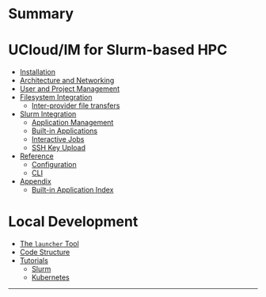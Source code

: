 # Summary

<!--

[Welcome](./introduction.md)

---

--->

<!--
# UCloud Overview

- [Introduction](./overview/introduction.md)
- [Project and Resource Management](./overview/apm.md)
- [Orchestration](./overview/orchestration.md)
- [Glossary](./overview/glossary.md)

# Becoming a Provider

- [Getting Started](./provider/getting-started.md)
- [Sandbox Access](./provider/sandbox.md)
- [Production Access](./provider/production.md)
-->

# UCloud/IM for Slurm-based HPC

- [Installation](./slurm/installation.md)
- [Architecture and Networking](./slurm/architecture.md)
- [User and Project Management](./slurm/id-management.md)
- [Filesystem Integration](./slurm/file-management.md)
  - [Inter-provider file transfers](./slurm/file-transfers.md)
- [Slurm Integration](./slurm/slurm.md)
  - [Application Management](./slurm/app-management.md)
  - [Built-in Applications](./slurm/built-in-apps.md)
  - [Interactive Jobs](./slurm/interactive-jobs.md)
  - [SSH Key Upload](./slurm/ssh-keys.md)
- [Reference](./slurm/reference.md)
    - [Configuration](./slurm/config-reference.md)
    - [CLI](./slurm/cli-reference.md)
- [Appendix](./slurm/appendix.md)
  - [Built-in Application Index](./slurm/built-in-app-index.md)

<!--

# UCloud/IM for Kubernetes

- [Installation](./k8s/installation.md)
- [Architecture and Networking](./k8s/architecture.md)
- [Filesystem Integration](./k8s/storage.md)
- [Compute Jobs](k8s/compute.md)
  - [Public Links](./k8s/public-links.md)
  - [Public IPs](./k8s/public-ips.md)
  - [License Servers](./k8s/public-ips.md)
  - [SSH Servers](./k8s/ssh-servers.md)
- [Application Management](./k8s/app-managment.md)
    - [Syncthing](./k8s/syncthing.md)
- [Reference](./slurm/reference.md)
    - [Configuration](./slurm/config-reference.md)
    - [CLI](./slurm/cli-reference.md)

# Operation Guide

- [Troubleshooting](./ops/troubleshooting.md)
- [Metrics and Alerts](./ops/metrics.md)
- [Resource Allocations](./ops/resource-allocation.md)

-->

# Local Development

- [The `launcher` Tool](./dev/launcher.md)
- [Code Structure](./dev/code-structure.md)
- [Tutorials](./dev/tutorials.md)
    - [Slurm](./dev/slurm.md)
    - [Kubernetes](./dev/slurm.md)

---

